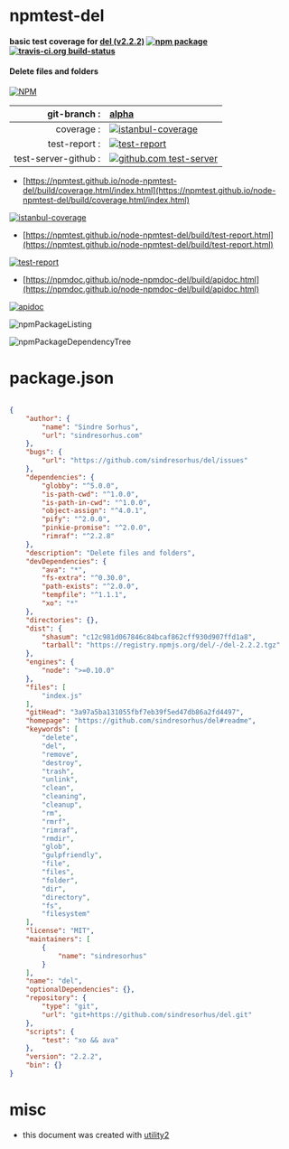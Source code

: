 # npmtest-del

#### basic test coverage for  [del (v2.2.2)](https://github.com/sindresorhus/del#readme)  [![npm package](https://img.shields.io/npm/v/npmtest-del.svg?style=flat-square)](https://www.npmjs.org/package/npmtest-del) [![travis-ci.org build-status](https://api.travis-ci.org/npmtest/node-npmtest-del.svg)](https://travis-ci.org/npmtest/node-npmtest-del)

#### Delete files and folders

[![NPM](https://nodei.co/npm/del.png?downloads=true&downloadRank=true&stars=true)](https://www.npmjs.com/package/del)

| git-branch : | [alpha](https://github.com/npmtest/node-npmtest-del/tree/alpha)|
|--:|:--|
| coverage : | [![istanbul-coverage](https://npmtest.github.io/node-npmtest-del/build/coverage.badge.svg)](https://npmtest.github.io/node-npmtest-del/build/coverage.html/index.html)|
| test-report : | [![test-report](https://npmtest.github.io/node-npmtest-del/build/test-report.badge.svg)](https://npmtest.github.io/node-npmtest-del/build/test-report.html)|
| test-server-github : | [![github.com test-server](https://npmtest.github.io/node-npmtest-del/GitHub-Mark-32px.png)](https://npmtest.github.io/node-npmtest-del/build/app/index.html) | | build-artifacts : | [![build-artifacts](https://npmtest.github.io/node-npmtest-del/glyphicons_144_folder_open.png)](https://github.com/npmtest/node-npmtest-del/tree/gh-pages/build)|

- [https://npmtest.github.io/node-npmtest-del/build/coverage.html/index.html](https://npmtest.github.io/node-npmtest-del/build/coverage.html/index.html)

[![istanbul-coverage](https://npmtest.github.io/node-npmtest-del/build/screenCapture.buildCi.browser.%252Ftmp%252Fbuild%252Fcoverage.lib.html.png)](https://npmtest.github.io/node-npmtest-del/build/coverage.html/index.html)

- [https://npmtest.github.io/node-npmtest-del/build/test-report.html](https://npmtest.github.io/node-npmtest-del/build/test-report.html)

[![test-report](https://npmtest.github.io/node-npmtest-del/build/screenCapture.buildCi.browser.%252Ftmp%252Fbuild%252Ftest-report.html.png)](https://npmtest.github.io/node-npmtest-del/build/test-report.html)

- [https://npmdoc.github.io/node-npmdoc-del/build/apidoc.html](https://npmdoc.github.io/node-npmdoc-del/build/apidoc.html)

[![apidoc](https://npmdoc.github.io/node-npmdoc-del/build/screenCapture.buildCi.browser.%252Ftmp%252Fbuild%252Fapidoc.html.png)](https://npmdoc.github.io/node-npmdoc-del/build/apidoc.html)

![npmPackageListing](https://npmtest.github.io/node-npmtest-del/build/screenCapture.npmPackageListing.svg)

![npmPackageDependencyTree](https://npmtest.github.io/node-npmtest-del/build/screenCapture.npmPackageDependencyTree.svg)



# package.json

```json

{
    "author": {
        "name": "Sindre Sorhus",
        "url": "sindresorhus.com"
    },
    "bugs": {
        "url": "https://github.com/sindresorhus/del/issues"
    },
    "dependencies": {
        "globby": "^5.0.0",
        "is-path-cwd": "^1.0.0",
        "is-path-in-cwd": "^1.0.0",
        "object-assign": "^4.0.1",
        "pify": "^2.0.0",
        "pinkie-promise": "^2.0.0",
        "rimraf": "^2.2.8"
    },
    "description": "Delete files and folders",
    "devDependencies": {
        "ava": "*",
        "fs-extra": "^0.30.0",
        "path-exists": "^2.0.0",
        "tempfile": "^1.1.1",
        "xo": "*"
    },
    "directories": {},
    "dist": {
        "shasum": "c12c981d067846c84bcaf862cff930d907ffd1a8",
        "tarball": "https://registry.npmjs.org/del/-/del-2.2.2.tgz"
    },
    "engines": {
        "node": ">=0.10.0"
    },
    "files": [
        "index.js"
    ],
    "gitHead": "3a97a5ba131055fbf7eb39f5ed47db86a2fd4497",
    "homepage": "https://github.com/sindresorhus/del#readme",
    "keywords": [
        "delete",
        "del",
        "remove",
        "destroy",
        "trash",
        "unlink",
        "clean",
        "cleaning",
        "cleanup",
        "rm",
        "rmrf",
        "rimraf",
        "rmdir",
        "glob",
        "gulpfriendly",
        "file",
        "files",
        "folder",
        "dir",
        "directory",
        "fs",
        "filesystem"
    ],
    "license": "MIT",
    "maintainers": [
        {
            "name": "sindresorhus"
        }
    ],
    "name": "del",
    "optionalDependencies": {},
    "repository": {
        "type": "git",
        "url": "git+https://github.com/sindresorhus/del.git"
    },
    "scripts": {
        "test": "xo && ava"
    },
    "version": "2.2.2",
    "bin": {}
}
```



# misc
- this document was created with [utility2](https://github.com/kaizhu256/node-utility2)
